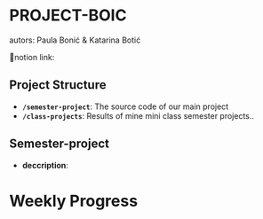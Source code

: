 ﻿# PROJECT-BOIC <!-- omit in toc -->

autors: Paula Bonić & Katarina Botić

🔗notion link: 

## Project Structure

- **`/semester-project`**: The source code of our main project
- **`/class-projects`**: Results of mine mini class semester projects..

## Semester-project
- **deccription**:

# Weekly Progress
